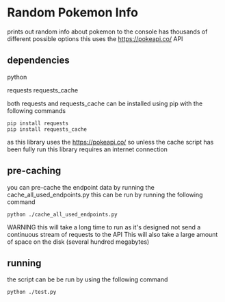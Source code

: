 # Random Pokemon Info
prints out random info about pokemon to the console
has thousands of different possible options
this uses the https://pokeapi.co/ API

## dependencies
python

requests
requests_cache

both requests and requests_cache can be installed using pip with the following commands
```
pip install requests
pip install requests_cache
```
as this library uses the https://pokeapi.co/ so unless the cache script has been fully run this library requires an internet connection


## pre-caching
you can pre-cache the endpoint data by running the cache_all_used_endpoints.py
this can be run by running the following command
```
python ./cache_all_used_endpoints.py
```

WARNING this will take a long time to run as it's designed not send a continuous stream of requests to the API
This will also take a large amount of space on the disk (several hundred megabytes)


## running
the script can be be run by using the following command

```
python ./test.py
```
